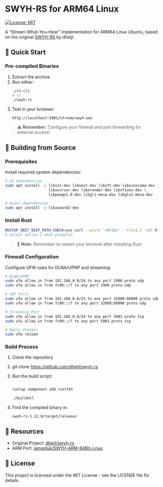# SWYH-RS for ARM64 Linux
[![License: MIT](https://img.shields.io/badge/License-MIT-yellow.svg)](https://opensource.org/licenses/MIT)

A "Stream-What-You-Hear" implementation for ARM64 Linux Ubuntu, based on the original [SWYH-RS](https://github.com/dheijl/swyh-rs) by dheijl.

## 🚀 Quick Start

### Pre-compiled Binaries
1. Extract the archive
2. Run either:
   ```bash
   ./rs-cli
   # or
   ./swyh-rs
   ```
3. Test in your browser:
   ```
   http://localhost:5901/stream/swyh.wav
   ```

> ⚠️ **Remember**: Configure your firewall and port forwarding for external access!

## 🔧 Building from Source

### Prerequisites

Install required system dependencies:
```bash
# UI dependencies
sudo apt install -y libx11-dev libxext-dev libxft-dev libxinerama-dev \
                    libxcursor-dev libxrender-dev libxfixes-dev \
                    libpango1.0-dev libgl1-mesa-dev libglu1-mesa-dev

# Audio dependencies
sudo apt install -y libasound2-dev
```

### Install Rust
```bash
RUSTUP_INIT_SKIP_PATH_CHECK=yes curl --proto '=https' --tlsv1.2 -sSf https://sh.rustup.rs | sh
# Select option 1 when prompted
```
> 📝 **Note**: Remember to restart your terminal after installing Rust

### Firewall Configuration

Configure UFW rules for DLNA/UPNP and streaming:
```bash
# DLNA/UPNP
sudo ufw allow in from 192.168.0.0/24 to any port 1900 proto udp
sudo ufw allow in from fc00::/7 to any port 1900 proto udp

# UDP Ports
sudo ufw allow in from 192.168.0.0/24 to any port 32000:60000 proto udp
sudo ufw allow in from fc00::/7 to any port 32000:60000 proto udp

# Streaming Port
sudo ufw allow in from 192.168.0.0/24 to any port 5901 proto tcp
sudo ufw allow in from fc00::/7 to any port 5901 proto tcp

# Apply changes
sudo ufw reload
```

### Build Process
1. Clone the repository
2. git clone https://github.com/dheijl/swyh-rs
   
3. Run the build script:
   ```bash

   rustup component add rustfmt

   ./buildall
   ```
4. Find the compiled binary in:
   ```
   swyh-rs-1.12.0/target/release/
   ```

## 🔗 Resources
- Original Project: [dheijl/swyh-rs](https://github.com/dheijl/swyh-rs)
- ARM Port: [jamieduk/SWYH-ARM-64Bit-Linux](https://github.com/jamieduk/SWYH-ARM-64Bit-Linux)

## 📄 License
This project is licensed under the MIT License - see the LICENSE file for details.
